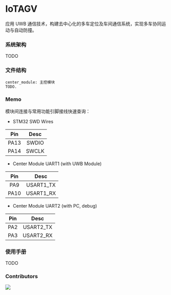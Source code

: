 # IoTAGV

应用 UWB 通信技术，构建去中心化的多车定位及车间通信系统，实现多车协同运动与自动防撞。

### 系统架构

TODO

### 文件结构

```
center_module: 主控模块
TODO.
```

### Memo

模块间连接与常用功能引脚接线快速查询：

* STM32 SWD Wires

| Pin | Desc |
| :--: | :--: |
| PA13 | SWDIO |
| PA14 | SWCLK |

* Center Module UART1 (with UWB Module)

| Pin | Desc |
| :--: | :--: |
| PA9 | USART1_TX |
| PA10 | USART1_RX |

* Center Module UART2 (with PC, debug)

| Pin | Desc |
| :--: | :--: |
| PA2 | USART2_TX |
| PA3 | USART2_RX |

### 使用手册

TODO

### Contributors

<a href="https://github.com/Ethylene9160/IoTAGV/graphs/contributors">
  <img src="https://contrib.rocks/image?repo=Ethylene9160/IoTAGV" />
</a>

